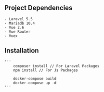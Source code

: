 ## Project Dependencies
    - Laravel 5.5
    - Mariadb 10.4
    - Vue 2.6
    - Vue Router
    - Vuex

## Installation
    '''
        composer install // For Laravel Packages
        npm install // For Js Packages

        docker-compose build
        docker-compose up -d
    '''
